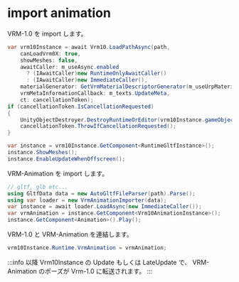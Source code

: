 # import animation

VRM-1.0 を import します。

```cs title="load vrm-1.0"
var vrm10Instance = await Vrm10.LoadPathAsync(path,
    canLoadVrm0X: true,
    showMeshes: false,
    awaitCaller: m_useAsync.enabled
      ? (IAwaitCaller)new RuntimeOnlyAwaitCaller()
      : (IAwaitCaller)new ImmediateCaller(),
    materialGenerator: GetVrmMaterialDescriptorGenerator(m_useUrpMaterial.isOn),
    vrmMetaInformationCallback: m_texts.UpdateMeta,
    ct: cancellationToken);
if (cancellationToken.IsCancellationRequested)
{
    UnityObjectDestroyer.DestroyRuntimeOrEditor(vrm10Instance.gameObject);
    cancellationToken.ThrowIfCancellationRequested();
}

var instance = vrm10Instance.GetComponent<RuntimeGltfInstance>();
instance.ShowMeshes();
instance.EnableUpdateWhenOffscreen();
```

VRM-Animation を import します。

```cs title="load vrm-animation"
// gltf, glb etc...
using GltfData data = new AutoGltfFileParser(path).Parse();
using var loader = new VrmAnimationImporter(data);
var instance = await loader.LoadAsync(new ImmediateCaller());
var vrmAnimation = instance.GetComponent<Vrm10AnimationInstance>();
instance.GetComponent<Animation>().Play();
```

VRM-1.0 と VRM-Animation を連結します。

```cs title="connect model with vrm-animation"
vrm10Instance.Runtime.VrmAnimation = vrmAnimation;
```

:::info
以降 Vrm10Instance の Update もしくは LateUpdate で、
VRM-Animation のポーズが Vrm-1.0 に転送されます。
:::
